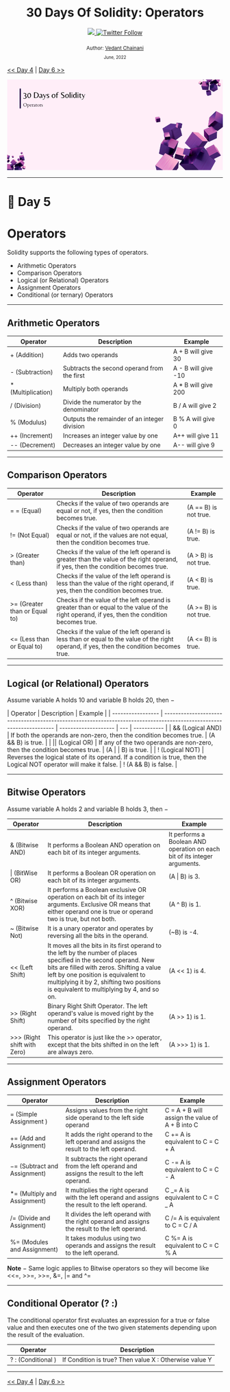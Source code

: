 <div align="center">
  <h1> 30 Days Of Solidity: Operators</h1>
  <a class="header-badge" target="_blank" href="https://dev.to/envoy_">
  <img src="https://img.shields.io/badge/dev.to-0A0A0A?style=for-the-badge&logo=devdotto&logoColor=white">
  </a>
  <a class="header-badge" target="_blank" href="https://twitter.com/Envoy_1084">
  <img alt="Twitter Follow" src="https://img.shields.io/twitter/follow/Envoy_1084?style=social">
  </a>

<sub>Author:
<a href="https://dev.to/envoy_" target="_blank">Vedant Chainani</a><br>
<small> June, 2022</small>
</sub>

</div>

[<< Day 4](../Day%2004%20-%20Variables%20and%20Scopes/readme.md) | [Day 6 >>](../Day%2006%20-%20Types/readme.md)

![Day 5](./cover.png)

---

# 📔 Day 5

# Operators

Solidity supports the following types of operators.

- Arithmetic Operators
- Comparison Operators
- Logical (or Relational) Operators
- Assignment Operators
- Conditional (or ternary) Operators

---

## Arithmetic Operators

| Operator            | Description                                  | Example              |
| ------------------- | -------------------------------------------- | -------------------- |
| + (Addition)        | Adds two operands                            | A + B will give 30   |
| - (Subtraction)     | Subtracts the second operand from the first  | A - B will give -10  |
| \* (Multiplication) | Multiply both operands                       | A \* B will give 200 |
| / (Division)        | Divide the numerator by the denominator      | B / A will give 2    |
| % (Modulus)         | Outputs the remainder of an integer division | B % A will give 0    |
| ++ (Increment)      | Increases an integer value by one            | A++ will give 11     |
| -- (Decrement)      | Decreases an integer value by one            | A-- will give 9      |

---

## Comparison Operators

| Operator                      | Description                                                                                                                                  | Example               |
| ----------------------------- | -------------------------------------------------------------------------------------------------------------------------------------------- | --------------------- |
| = = (Equal)                   | Checks if the value of two operands are equal or not, if yes, then the condition becomes true.                                               | (A == B) is not true. |
| != (Not Equal)                | Checks if the value of two operands are equal or not, if the values are not equal, then the condition becomes true.                          | (A != B) is true.     |
| > (Greater than)              | Checks if the value of the left operand is greater than the value of the right operand, if yes, then the condition becomes true.             | (A > B) is not true.  |
| < (Less than)                 | Checks if the value of the left operand is less than the value of the right operand, if yes, then the condition becomes true.                | (A < B) is true.      |
| >= (Greater than or Equal to) | Checks if the value of the left operand is greater than or equal to the value of the right operand, if yes, then the condition becomes true. | (A >= B) is not true. |
| <= (Less than or Equal to)    | Checks if the value of the left operand is less than or equal to the value of the right operand, if yes, then the condition becomes true.    | (A <= B) is true.     |

---

## Logical (or Relational) Operators

Assume variable A holds 10 and variable B holds 20, then −

| Operator          | Description                                                                                                          | Example              |
| ----------------- | -------------------------------------------------------------------------------------------------------------------- | -------------------- | --- | ----------- |
| && (Logical AND)  | If both the operands are non-zero, then the condition becomes true.                                                  | (A && B) is true.    |
| \|\| (Logical OR) | If any of the two operands are non-zero, then the condition becomes true.                                            | (A                   |     | B) is true. |
| ! (Logical NOT)   | Reverses the logical state of its operand. If a condition is true, then the Logical NOT operator will make it false. | ! (A && B) is false. |

---

## Bitwise Operators

Assume variable A holds 2 and variable B holds 3, then −

| Operator                    | Description                                                                                                                                                                                                                                                                                      | Example                                                                   |
| --------------------------- | ------------------------------------------------------------------------------------------------------------------------------------------------------------------------------------------------------------------------------------------------------------------------------------------------ | ------------------------------------------------------------------------- |
| & (Bitwise AND)             | It performs a Boolean AND operation on each bit of its integer arguments.                                                                                                                                                                                                                        | It performs a Boolean AND operation on each bit of its integer arguments. |
| \| (BitWise OR)             | It performs a Boolean OR operation on each bit of its integer arguments.                                                                                                                                                                                                                         | (A \| B) is 3.                                                            |
| ^ (Bitwise XOR)             | It performs a Boolean exclusive OR operation on each bit of its integer arguments. Exclusive OR means that either operand one is true or operand two is true, but not both.                                                                                                                      | (A ^ B) is 1.                                                             |
| ~ (Bitwise Not)             | It is a unary operator and operates by reversing all the bits in the operand.                                                                                                                                                                                                                    | (~B) is -4.                                                               |
| << (Left Shift)             | It moves all the bits in its first operand to the left by the number of places specified in the second operand. New bits are filled with zeros. Shifting a value left by one position is equivalent to multiplying it by 2, shifting two positions is equivalent to multiplying by 4, and so on. | (A << 1) is 4.                                                            |
| >> (Right Shift)            | Binary Right Shift Operator. The left operand's value is moved right by the number of bits specified by the right operand.                                                                                                                                                                       | (A >> 1) is 1.                                                            |
| >>> (Right shift with Zero) | This operator is just like the >> operator, except that the bits shifted in on the left are always zero.                                                                                                                                                                                         | (A >>> 1) is 1.                                                           |

---

## Assignment Operators

| Operator                      | Description                                                                                       | Example                                         |
| ----------------------------- | ------------------------------------------------------------------------------------------------- | ----------------------------------------------- |
| = (Simple Assignment )        | Assigns values from the right side operand to the left side operand                               | C = A + B will assign the value of A + B into C |
| += (Add and Assignment)       | It adds the right operand to the left operand and assigns the result to the left operand.         | C += A is equivalent to C = C + A               |
| −= (Subtract and Assignment)  | It subtracts the right operand from the left operand and assigns the result to the left operand.  | C -= A is equivalent to C = C - A               |
| \*= (Multiply and Assignment) | It multiplies the right operand with the left operand and assigns the result to the left operand. | C _= A is equivalent to C = C _ A               |
| /= (Divide and Assignment)    | It divides the left operand with the right operand and assigns the result to the left operand.    | C /= A is equivalent to C = C / A               |
| %= (Modules and Assignment)   | It takes modulus using two operands and assigns the result to the left operand.                   | C %= A is equivalent to C = C % A               |

**Note** − Same logic applies to Bitwise operators so they will become like <<=, >>=, >>=, &=, |= and ^=

---

## Conditional Operator (? :)

The conditional operator first evaluates an expression for a true or false value and then executes one of the two given statements depending upon the result of the evaluation.

| Operator           | Description                                            |
| ------------------ | ------------------------------------------------------ |
| ? : (Conditional ) | If Condition is true? Then value X : Otherwise value Y |

---

[<< Day 4](../Day%2004%20-%20Variables%20and%20Scopes/readme.md) | [Day 6 >>](../Day%2006%20-%20Types/readme.md)
